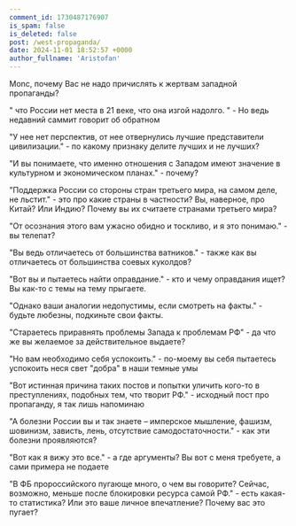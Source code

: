 ```yaml
---
comment_id: 1730487176907
is_spam: false
is_deleted: false
post: /west-propaganda/
date: 2024-11-01 18:52:57 +0000
author_fullname: 'Aristofan'
---
```


Monc, почему Вас не надо причислять к жертвам западной пропаганды?

" что России нет места в 21 веке, что она изгой надолго. " - Но ведь недавний саммит говорит об обратном

"У нее нет перспектив, от нее отвернулись лучшие представители цивилизации." - по какому признаку делите лучших и не лучших?

"И вы понимаете, что именно отношения с Западом имеют значение в культурном и экономическом планах." - почему?

"Поддержка России со стороны стран третьего мира, на самом деле, не льстит." - это про какие страны в частности? Вы, наверное, про Китай? Или Индию? Почему вы их считаете странами третьего мира?

"От осознания этого вам ужасно обидно и тоскливо, и я это понимаю." - вы телепат?

"Вы ведь отличаетесь от большинства ватников." - также как вы отличаетесь от большинства соевых куколдов? 

"Вот вы и пытаетесь найти оправдание." - кто и чему оправдания ищет? Вы как-то с темы на тему прыгаете.

"Однако ваши аналогии недопустимы, если смотреть на факты." - будьте любезны, подкиньте свои факты. 

"Стараетесь приравнять проблемы Запада к проблемам РФ" - да что же вы желаемое за действительное выдаете?

"Но вам необходимо себя успокоить." - по-моему вы себя пытаетесь успокоить неся свет "добра" в наши темные умы

"Вот истинная причина таких постов и попытки уличить кого-то в преступлениях, подобных тем, что творит РФ." - исходный пост про пропаганду, я так лишь напоминаю

"А болезни России вы и так знаете – имперское мышление, фашизм, шовинизм, зависть, лень, отсутствие самодостаточности." - как эти болезни проявляются?

"Вот как я вижу это все." - а где аргументы? Вы вот с меня требуете, а сами примера не подаете

"В ФБ пророссийского пугающе много, о чем вы говорите? Сейчас, возможно, меньше после блокировки ресурса самой РФ." - есть какая-то статистика? Или это ваше личное впечатление? Почему вас это пугает?



